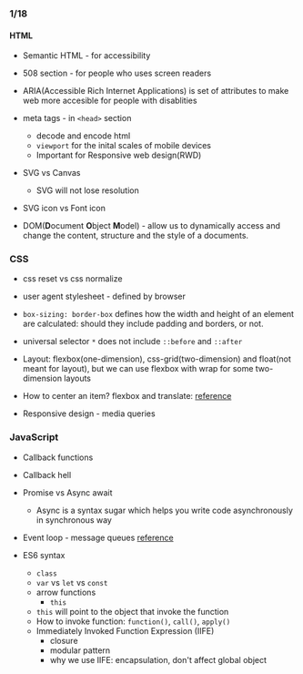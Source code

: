 ### 1/18

#### HTML

- Semantic HTML - for accessibility
  
- 508 section - for people who uses screen readers

- ARIA(Accessible Rich Internet Applications) is set of attributes to make web more accesible for people with disablities
  
- meta tags - in `<head>` section
  - decode and encode html
  - `viewport` for the inital scales of mobile devices
  - Important for Responsive web design(RWD)

- SVG vs Canvas
  - SVG will not lose resolution

- SVG icon vs Font icon
  
- DOM(**D**ocument **O**bject **M**odel) - allow us to dynamically access and change the content, structure and the style of a documents.

### CSS

- css reset vs css normalize
  
- user agent stylesheet - defined by browser 
  
- `box-sizing: border-box` defines how the width and height of an element are  calculated: should they include padding and borders, or not.

- universal selector `*` does not include `::before` and `::after`
  
- Layout: flexbox(one-dimension),  css-grid(two-dimension) and float(not meant for layout), but we can use flexbox with wrap for some two-dimension layouts
  
- How to center an item? flexbox and translate:  [reference](https://medium.com/front-end-weekly/absolute-centering-in-css-ea3a9d0ad72e)
  
- Responsive design - media queries

### JavaScript

- Callback functions
  
- Callback hell
  
- Promise vs Async await
  - Async is a syntax sugar which helps you write code asynchronously in synchronous way

- Event loop - message queues [reference](https://developer.mozilla.org/en-US/docs/Web/JavaScript/EventLoop)
  
- ES6 syntax
  - `class`
  - `var` vs `let` vs `const`
  - arrow functions
    - `this`
  - `this` will point to the object that invoke the function
  - How to invoke function: `function()`, `call()`, `apply()`
  - Immediately Invoked Function Expression (IIFE)
    - closure
    - modular pattern
    - why we use IIFE: encapsulation, don't affect global object

